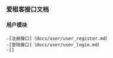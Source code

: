 
### 爱租客接口文档
#### 用户模块
    -[注册接口]（docs/user/user_register.md）
    -[登陆接口]（docs/user/user_login.md）
    -[]